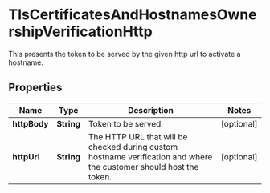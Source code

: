 

# TlsCertificatesAndHostnamesOwnershipVerificationHttp

This presents the token to be served by the given http url to activate a hostname.

## Properties

| Name | Type | Description | Notes |
|------------ | ------------- | ------------- | -------------|
|**httpBody** | **String** | Token to be served. |  [optional] |
|**httpUrl** | **String** | The HTTP URL that will be checked during custom hostname verification and where the customer should host the token. |  [optional] |



